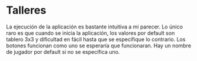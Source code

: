 # Talleres

La ejecución de la aplicación es bastante intuitiva a mi parecer. 
Lo único raro es que cuando se inicia la aplicación, los valores por default son tablero 3x3 y dificultad en fácil hasta que se especifique lo contrario.
Los botones funcionan como uno se esperaría que funcionaran. Hay un nombre de jugador por default si no se especifica uno. 

